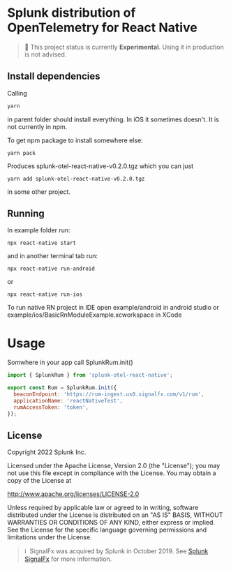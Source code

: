 # Splunk distribution of OpenTelemetry for React Native

> :construction: This project status is currently **Experimental**. Using it in production is not advised.

## Install dependencies

Calling
```sh
yarn
```
in parent folder should install everything. In iOS it sometimes doesn't.
It is not currently in npm.

To get npm package to install somewhere else:
```
yarn pack
```
Produces splunk-otel-react-native-v0.2.0.tgz which you can just
```
yarn add splunk-otel-react-native-v0.2.0.tgz
```
in some other project.
## Running

In example folder run:
```
npx react-native start
```
and in another terminal tab run:
```
npx react-native run-android
```
or
```
npx react-native run-ios
```

To run native RN project in IDE open example/android in android studio or example/ios/BasicRnModuleExample.xcworkspace in XCode
# Usage
Somwhere in your app call SplunkRum.init()

```js
import { SplunkRum } from 'splunk-otel-react-native';

export const Rum = SplunkRum.init({
  beaconEndpoint: 'https://rum-ingest.us0.signalfx.com/v1/rum',
  applicationName: 'reactNativeTest',
  rumAccessToken: 'token',
});

```

## License
Copyright 2022 Splunk Inc.

Licensed under the Apache License, Version 2.0 (the "License");
you may not use this file except in compliance with the License.
You may obtain a copy of the License at

http://www.apache.org/licenses/LICENSE-2.0

Unless required by applicable law or agreed to in writing,
software distributed under the License is distributed on an "AS IS" BASIS,
WITHOUT WARRANTIES OR CONDITIONS OF ANY KIND, either express or implied.
See the License for the specific language governing permissions and limitations under the License.

>ℹ️&nbsp;&nbsp;SignalFx was acquired by Splunk in October 2019. See [Splunk SignalFx](https://www.splunk.com/en_us/investor-relations/acquisitions/signalfx.html) for more information.
